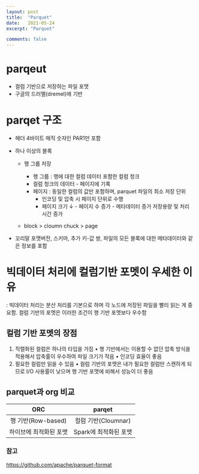 ```yaml
---
layout: post
title:  "Parquet"
date:   2021-05-24
excerpt: "Parquet"

comments: false
---
```

# parqeut
* 컬럼 기반으로 저장하는 파일 포맷
* 구글의 드러멜(dremel)에 기반 



# parqet 구조

* 헤더
4바이트 매직 숫자인 PAR1만 포함
* 하나 이상의 블록
    * 행 그룹 저장
        * 행 그룹 : 행에 대한 컬럼 데이터 포함한 컬럼 청크
        * 컬럼 청크의 데이터 - 페이지에 기록
        * 페이지 : 동일한 컬럼의 값만 포함하며, parquet 파일의 최소 저장 단위
            * 인코딩 및 압축 시 페이지 단위로 수행
            * 페이지 크기 ↓  - 페이지 수 증가  - 메타데이터 증가 저장용량 및 처리 시간 증가

    * block > cloumn chuck > page

* 꼬리말
포맷버전, 스키마, 추가 키-값 쌍, 파일의 모든 블록에 대한 메타데이터와 같은 정보를 포함




# 빅데이터 처리에 컬럼기반 포멧이 우세한 이유
: 빅데이터 처리는 분산 처리를 기본으로 하며 각 노드에  저장된 파일을 빨리 읽는 게 중요함.  컬럼 기반의 포멧은 이러한 조건이 행 기반 포멧보다 우수함

 ## 컬럼 기반 포멧의 장점
 1. 직렬화된 컬럼은 하나의 타입을 가짐
	•	행 기반에서는 이용할 수 없던 압축 방식을 적용해서 압축률이 우수하여 파일 크기가 작음
	•	인코딩 효율이 좋음
 
2. 필요한 컬럼만 읽을 수 있음
	•	컬럼 기반의 포맷은 내가 필요한 컬럼만 스캔하게 되므로 I/O 사용률이 낮으며 행 기반 포맷에 비해서 성능이 더 좋음


## parquet과 org 비교

|ORC |parqet
|:--------:|:--------:|
|행 기반(Row-based) | 컬럼 기반(Cloumnar)|
|하이브에 최적화된 포맷|Spark에 최적화된 포맷|



### 참고
https://github.com/apache/parquet-format
